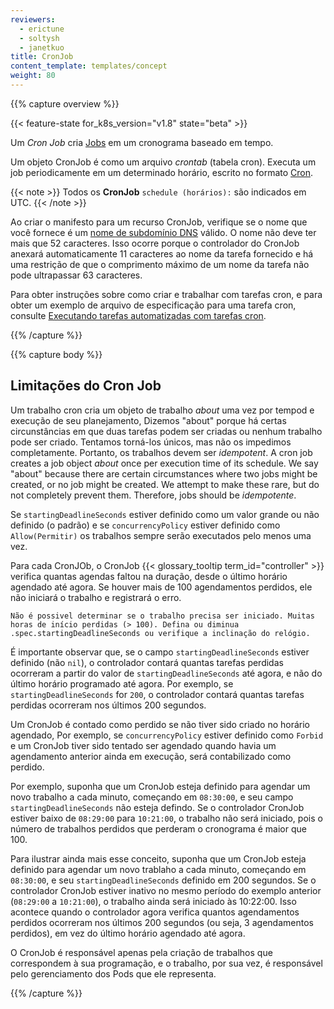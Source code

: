 ```yaml
---
reviewers:
  - erictune
  - soltysh
  - janetkuo
title: CronJob
content_template: templates/concept
weight: 80
---
```


{{% capture overview %}}

{{< feature-state for_k8s_version="v1.8" state="beta" >}}

Um _Cron Job_ cria [Jobs](/docs/concepts/workloads/controllers/jobs-run-to-completion/) em um cronograma baseado em tempo.

Um objeto CronJob é como um arquivo _crontab_ (tabela cron). Executa um job periodicamente em um determinado horário, escrito no formato [Cron](https://en.wikipedia.org/wiki/Cron).

{{< note >}}
Todos os **CronJob** `schedule (horários):` são indicados em UTC.
{{< /note >}}

Ao criar o manifesto para um recurso CronJob, verifique se o nome que você fornece é um [nome de subdomínio DNS](/docs/concepts/overview/working-with-objects/names#dns-subdomain-names) válido.
O nome não deve ter mais que 52 caracteres. Isso ocorre porque o controlador do CronJob anexará automaticamente 11 caracteres ao nome da tarefa fornecido e há uma restrição de que o comprimento máximo de um nome da tarefa não pode ultrapassar 63 caracteres.

Para obter instruções sobre como criar e trabalhar com tarefas cron, e para obter um exemplo de arquivo de especificação para uma tarefa cron, consulte [Executando tarefas automatizadas com tarefas cron](/docs/tasks/job/automated-tasks-with-cron-jobs).

{{% /capture %}}

{{% capture body %}}

## Limitações do Cron Job

Um trabalho cron cria um objeto de trabalho _about_ uma vez por tempod e execução de seu planejamento, Dizemos "about" porque há certas circunstâncias em que duas tarefas podem ser criadas ou nenhum trabalho pode ser criado. Tentamos torná-los únicos, mas não os impedimos completamente. Portanto, os trabalhos devem ser _idempotent_.
A cron job creates a job object _about_ once per execution time of its schedule. We say "about" because there are certain circumstances where two jobs might be created, or no job might be created. We attempt to make these rare, but do not completely prevent them. Therefore, jobs should be _idempotente_.

Se `startingDeadlineSeconds` estiver definido como um valor grande ou não definido (o padrão) e se `concurrencyPolicy` estiver definido como `Allow(Permitir)` os trabalhos sempre serão executados pelo menos uma vez.

Para cada CronJOb, o CronJob {{< glossary_tooltip term_id="controller" >}} verifica quantas agendas faltou na duração, desde o último horário agendado até agora. Se houver mais de 100 agendamentos perdidos, ele não iniciará o trabalho e registrará o erro.

```
Não é possivel determinar se o trabalho precisa ser iniciado. Muitas horas de início perdidas (> 100). Defina ou diminua .spec.startingDeadlineSeconds ou verifique a inclinação do relógio.
```

É importante observar que, se o campo `startingDeadlineSeconds` estiver definido (não `nil`), o controlador contará quantas tarefas perdidas ocorreram a partir do valor de `startingDeadlineSeconds` até agora, e não do último horário programado até agora. Por exemplo, se `startingDeadlineSeconds` for `200`, o controlador contará quantas tarefas perdidas ocorreram nos últimos 200 segundos.

Um CronJob é contado como perdido se não tiver sido criado no horário agendado, Por exemplo, se `concurrencyPolicy` estiver definido como `Forbid` e um CronJob tiver sido tentado ser agendado quando havia um agendamento anterior ainda em execução, será contabilizado como perdido.

Por exemplo, suponha que um CronJob esteja definido para agendar um novo trabalho a cada minuto, começando em `08:30:00`, e seu campo `startingDeadlineSeconds` não esteja defindo. Se o controlador CronJob estiver baixo de `08:29:00` para `10:21:00`, o trabalho não será iniciado, pois o número de trabalhos perdidos que perderam o cronograma é maior que 100.

Para ilustrar ainda mais esse conceito, suponha que um CronJob esteja definido para agendar um novo trablaho a cada minuto, começando em `08:30:00`, e seu `startingDeadlineSeconds` definido em 200 segundos. Se o controlador CronJob estiver inativo no mesmo período do exemplo anterior (`08:29:00` a `10:21:00`), o trabalho ainda será iniciado às 10:22:00. Isso acontece quando o controlador agora verifica quantos agendamentos perdidos ocorreram nos últimos 200 segundos (ou seja, 3 agendamentos perdidos), em vez do último horário agendado até agora.

O CronJob é responsável apenas pela criação de trabalhos que correspondem à sua programação, e o trabalho, por sua vez, é responsável pelo gerenciamento dos Pods que ele representa.

{{% /capture %}}
